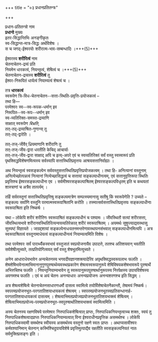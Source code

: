 +++
title = "०३ प्रधानप्रतितन्त्रः"

+++

प्रधान-प्रतितन्त्रो नाम  
**प्रधानो** मुख्यः  
इतर-सिद्धान्तिभिः अनङ्गीकृतः  
स्व-सिद्धान्त-मात्र-सिद्धः अर्थविशेषः ।  
स च जगद्-ईश्वरयोः शरीरात्म-भाव-सम्बन्धादिः ।+++(5)+++  

ईश्वरस्य **शरीरित्वं** नाम  
चेतनाचेतन-द्रव्यं प्रति  
नियमेन धारकत्वं, नियन्तृत्वं, शेषित्वं च ।+++(5)+++  
चेतनाचेतन-द्रव्यस्य **शरीरित्वं** तु  
ईश्वर-निरूपितं धार्यत्वं नियाम्यत्वं शेषत्वं च ।

तत्र **धारकत्वं**  
स्वरूपेण त्रि-विध-चेतनाचेतन--सत्ता-स्थिति-प्रवृत्ति-प्रयोजकत्वं –  
तथा हि—  
परमेश्वरः स्व--स्व-रूपक-धर्मान् इव  
निरूपित--स्व-रूप--धर्मान् इव  
स्व-व्यतिरिक्त-समस्त-द्रव्याणि  
साक्षात् स्वरूपेण _बिभ्रति_,  
तत्-तद्-द्रव्याश्रित-गुणान्स् तु  
तत्-तद्-द्वारेति । 

तत्-तज्-जीवैर् ध्रियमाणानि शरीराणि तु  
तत्-तज्-जीव-द्वारा धरतीति केचिद् आचार्याः  
तत्-तज्-जीव-द्वारा साक्षाद् अपि च इत्य्-अपरे एवं च स्वव्यतिरिक्तं सर्वं वस्तु स्वस्वरूपं प्रति पृथक्सिद्धविशेषणमित्यस्य सर्वस्यापि सत्तास्थितिप्रवृत्तयः आश्रयसत्तानिर्वाह्याः ।

अथ नियन्तृत्वं स्वसङ्कल्पेन सर्ववस्तुसत्तास्थितिप्रवृत्तिप्रयोजकत्वम् । तथा हि- अनित्यानां वस्तूनाम् अनित्येच्छोत्पन्नत्वं नित्यानां नित्येच्छासिद्धत्वं च सत्तायां सङ्कल्पाधीनत्वम्, एवं सत्तानुवृत्तिरूपा स्थितिः प्रवृत्तिश्च ईश्वरसङ्कल्पाधीना एव । सर्वमीश्वरसङ्कल्पाश्रितम् ईश्वरसङ्कल्पविधृतम् इति च कथयतां शास्त्राणां च अत्रैव तात्पर्यम् ।

तर्हि सर्ववस्तूनां सत्तास्थितिप्रवृत्तिषु सङ्कल्पमात्रेण सम्पत्स्यमानासु सतीषु किं स्वरूपेणेति ? उच्यते –सङ्कल्पः सर्वाणि वस्तूनि परमात्मस्वरूपाश्रितानि करोति । तस्मात्सर्वसत्तास्थितिप्रवृत्तयः सङ्कल्पाधीनाः स्वरूपाश्रिता इति निष्कर्षः ।

यथा – लोकेपि शरीरं शरीरिणः स्वरूपाश्रितं सङ्कल्पाधीनं च पश्यामः । जीवस्थितौ सत्यां शरीरसत्ता, जीवस्थित्यभावे शरीरानवस्थितिरित्यन्वयव्यतिरेकात् शरीरं स्वरूपाश्रितम् । अयमर्थः सुषुप्त्याद्यवस्थासु सुस्पष्टं विज्ञायते । जाग्रद्दशायां सङ्कल्पेनाधःपतनमन्तरेणावस्थापनसंभवात् सङ्कल्पाधीनमित्यपि । अत्र स्वरूपाश्रितत्वं वस्तूनामाधेयत्वं सङ्कल्पाधीनत्वं नियाम्यत्वमिति विशेषः ।

तथा परमेश्वरः सर्वं पारार्थ्यैकस्वभावं वस्तुजातं स्वप्रयोजनायैव उपादत्ते, ततश्च अतिशयवान् भवतीति सर्वशेषीत्युच्यते, तत्प्रतियोगित्ववत् सर्वं वस्तु शेषभूतमित्युच्यते ।

अनेन आधाराधेयभावेन अन्यचेतनस्य भगवदीयज्ञानशक्त्यादेरिव अपृथक्सिद्धस्वरूपलाभः फलति । शेषशेषिभावेनात्माभिमानानुगुणपुरुषार्थव्यवस्थाप्रकारेण शेषत्वस्वरूपानुरूपे शेषिविषयकशेषभावरूपे पुरुषार्थे अभिरुचिश्च फलति । नियन्तृनियाम्यभावेन तु स्वरूपानुरूपपुरुषार्थानुरूपस्य निरपेक्षस्य उपायविशेषस्य अवगमश्च फलति । एवं च अयं चेतनः अनन्याधारः अनन्यप्रयोजनः अनन्यशरणश्च इति सिद्धम् ।

अत्र शेषत्वशेषित्वे चेतनाचेतनसाधारणधर्मौ दासत्व स्वामित्वे तयोर्विशेषाचेतनैकान्तौ, तेषामयं निष्कर्षः। स्वपरमप्रयोजनभूत-परगतातिशयाधायकत्वं शेषत्वम् । स्वपरमप्रयोजनभूतस्वप्रतिसन्धानार्ह-परगतातिशयाधायकत्वं दासत्वम् । शेषत्वाभिमतप्रयोज्यप्रयोजनभूतातिशयभाक्त्वं शेषित्वम् । शेषित्वाभिमतप्रयोज्य-परमप्रयोजनभूत-स्वपुरुषार्थातिशयभाक्त्वं स्वामित्वमिति ।

अस्य चेतनस्य रक्षणविषये परमेश्वरः निरुपाधिकशेषित्वात् प्राप्तः, निरुपाधिकनियन्तृत्वाच्च शक्तः, स्वयं तु निरुपाधिकशेषत्वादप्राप्तः निरुपाधिकनियाम्यत्वात् विना ईश्वराधीनप्रवृत्तिक असमर्थश्च । लोकेपि निरुपाधिकस्वामी समर्थश्च स्वीयस्य असमर्थस्य वस्तुनो रक्षणे स्वतः प्राप्तः । अथाप्यसावीश्वरः कर्मवश्यानिमान् चेतनान् कस्मिंश्चिदुपायविशेषे प्रवृत्तिमुत्पाद्यैव रक्षतीति स्वसङ्कल्पनियतं नातः सर्वमुक्तिप्रसङ्गः इति ।

